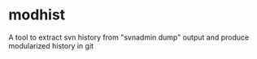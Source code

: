 modhist
=======

A tool to extract svn history from "svnadmin dump" output and produce modularized history in git